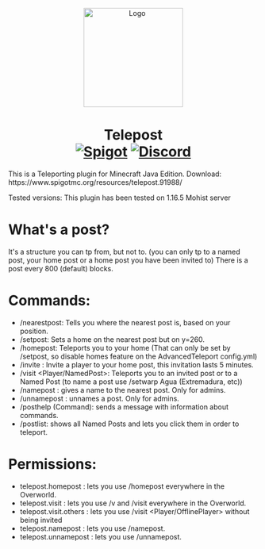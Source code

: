 <p align="center"><img src="https://user-images.githubusercontent.com/46825658/164082042-940d18c0-4a4f-4dd2-bdf7-bf3cdea93663.png" alt="Logo" width="200"></p>

<h1 align="center">Telepost <br>
	<a href="https://www.spigotmc.org/resources/telepost.91988/"><img src="https://img.shields.io/badge/Spigot-ff5733" alt="Spigot"></a>
	<a href="https://discord.gg/5zQ8RVEzvw"><img src="https://img.shields.io/discord/929394649884405761?color=5865f2&label=Discord&style=flat" alt="Discord"></a></h1>
This is a Teleporting plugin for Minecraft Java Edition. Download: https://www.spigotmc.org/resources/telepost.91988/
 

Tested versions: This plugin has been tested on 1.16.5 Mohist server 

# What's a post?
It's a structure you can tp from, but not to. (you can only tp to a named post, your home post or a home post you have been invited to)
There is a post every 800 (default) blocks.

# Commands:
- /nearestpost: Tells you where the nearest post is, based on your position.
- /setpost: Sets a home on the nearest post but on y=260.
- /homepost: Teleports you to your home (That can only be set by /setpost, so disable homes feature on the AdvancedTeleport config.yml)
- /invite <Player>: Invite a player to your home post, this invitation lasts 5 minutes.
- /visit <Player/NamedPost>: Teleports you to an invited post or to a Named Post (to name a post use /setwarp Agua (Extremadura, etc))
- /namepost <PostName> : gives a name to the nearest post. Only for admins.
- /unnamepost <PostName> : unnames a post. Only for admins.
- /posthelp (Command): sends a message with information about commands.
- /postlist: shows all Named Posts and lets you click them in order to teleport.

# Permissions:
- telepost.homepost : lets you use /homepost everywhere in the Overworld.
- telepost.visit : lets you use /v and /visit everywhere in the Overworld.
- telepost.visit.others : lets you use /visit <Player/OfflinePlayer> without being invited
- telepost.namepost : lets you use /namepost.
- telepost.unnamepost : lets you use /unnamepost.
